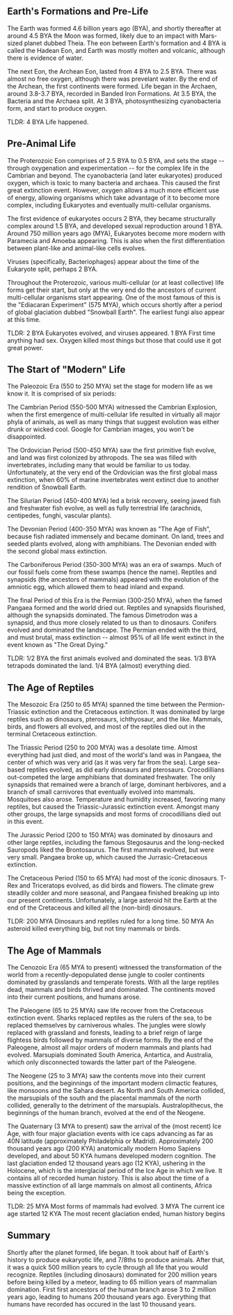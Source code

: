 Earth's Formations and Pre-Life
-------------------------------

The Earth was formed 4.6 billion years ago (BYA), and shortly thereafter at
around 4.5 BYA the Moon was formed, likely due to an impact with Mars-sized
planet dubbed Theia.  The eon between Earth's formation and 4 BYA is called the
Hadean Eon, and Earth was mostly molten and volcanic, although there is
evidence of water.

The next Eon, the Archean Eon, lasted from 4 BYA to 2.5 BYA.  There was almost
no free oxygen, although there was prevelant water.  By the end of the Archean,
the first continents were formed.  Life began in the Archaen, around 3.8-3.7
BYA, recorded in Banded Iron Formations.  At 3.5 BYA, the Bacteria and the
Archaea split.  At 3 BYA, photosynthesizing cyanobacteria
form, and start to produce oxygen.

TLDR:
4 BYA Life happened.

Pre-Animal Life
---------------

The Proterozoic Eon comprises of 2.5 BYA to 0.5 BYA, and sets the stage --
through oxygenation and experimentation -- for the complex life in the Cambrian
and beyond.  The cyanobacteria (and later eukaryotes) produced oxygen, which is
toxic to many bacteria and archaea.  This caused the first great extinction
event.  However, oxygen allows a much more efficient use of energy, allowing
organisms which take advantage of it to become more complex, including
Eukaryotes and eventually multi-cellular organisms.

The first evidence of eukaryotes occurs 2 BYA, they became structurally
complex around 1.5 BYA, and developed sexual reproduction around 1 BYA.
Around 750 million years ago (MYA), Eukaryotes become more modern with
Paramecia and Amoeba appearing.  This is also when the first differentiation
between plant-like and animal-like cells evolves.

Viruses (specifically, Bacteriophages) appear about the time of the Eukaryote
split, perhaps 2 BYA.

Throughout the Proterozoic, various multi-cellular (or at least collective)
life forms get their start, but only at the very end do the ancestors of
current multi-cellular organisms start appearing.  One of the most famous of
this is the "Ediacaran Experiment" (575 MYA), which occurs shortly after a
period of global glaciation dubbed "Snowball Earth".  The earliest fungi also
appear at this time.

TLDR:
2 BYA Eukaryotes evolved, and viruses appeared.
1 BYA First time anything had sex.
Oxygen killed most things but those that could use it got great power.

The Start of "Modern" Life
--------------------------
The Paleozoic Era (550 to 250 MYA) set the stage for modern life as we know it.
It is comprised of six periods:

The Cambrian Period (550-500 MYA) witnessed the Cambrian Explosion, when the
first emergence of multi-cellular life resulted in virtually all major phyla of
animals, as well as many things that suggest evolution was either drunk or
wicked cool.  Google for Cambrian images, you won't be disappointed.

The Ordovician Period (500-450 MYA) saw the first primitive fish evolve, and
land was first colonized by athropods.  The sea was filled with invertebrates,
including many that would be familiar to us today.  Unfortunately, at the very
end of the Ordovician was the first global mass extinction, when 60% of marine
invertebrates went extinct due to another rendition of Snowball Earth.

The Silurian Period (450-400 MYA) led a brisk recovery, seeing jawed fish and
freshwater fish evolve, as well as fully terrestrial life (arachnids,
centipedes, funghi, vascular plants).

The Devonian Period (400-350 MYA) was known as "The Age of Fish", because fish
radiated immensely and became dominant.  On land, trees and seeded plants
evolved, along with amphibians.  The Devonian ended with the second global mass
extinction.

The Carboniferous Period (350-300 MYA) was an era of swamps.  Much of our
fossil fuels come from these swamps (hence the name).  Reptiles and synapsids
(the ancestors of mammals) appeared with the evolution of the amniotic egg,
which allowed them to head inland and expand.

The final Period of this Era is the Permian (300-250 MYA), when the famed
Pangaea formed and the world dried out.  Reptiles and synapsids flourished,
although the synapsids dominated.  The famous Dimetrodon was a synapsid, and
thus more closely related to us than to dinosaurs.  Conifers evolved and
dominated the landscape.  The Permian ended with the third, and must brutal,
mass extinction -- almost 95% of all life went extinct in the event known as
"The Great Dying."

TLDR:
1/2 BYA the first animals evolved and dominated the seas.
1/3 BYA tetrapods dominated the land.
1/4 BYA (almost) everything died.

The Age of Reptiles
-------------------
The Mesozoic Era (250 to 65 MYA) spanned the time between the Permion-Triassic
extinction and the Cretaceous extinction.  It was dominated by large reptiles
such as dinosaurs, pterosaurs, ichthyosaur, and the like.  Mammals, birds, and
flowers all evolved, and most of the reptiles died out in the terminal
Cretaceous extinction.

The Triassic Period (250 to 200 MYA) was a desolate time.  Almost everything
had just died, and most of the world's land was in Pangaea, the center of which
was very arid (as it was very far from the sea).  Large sea-based reptiles
evolved, as did early dinosaurs and pterosaurs.  Crocodillians out-competed the
large amphibians that dominated freshwater.  The only synapsids that remained
were a branch of large, dominant herbivores, and a branch of small carnivores
that eventually evolved into mammals.  Mosquitoes also arose.  Temperature and
humidity increased, favoring many reptiles, but caused the Triassic-Jurassic
extinction event.  Amongst many other groups, the large synapsids and most
forms of crocodillians died out in this event.

The Jurassic Period (200 to 150 MYA) was dominated by dinosaurs and other large
reptiles, including the famous Stegosaurus and the long-necked Sauropods liked
the Brontosaurus. The first mammals evolved, but were very small.  Pangaea
broke up, which caused the Jurrasic-Cretaceous extinction.

The Cretaceous Period (150 to 65 MYA) had most of the iconic dinosaurs.  T-Rex
and Triceratops evolved, as did birds and flowers.  The climate grew steadily
colder and more seasonal, and Pangaea finished breaking up into our present
continents.  Unfortunately, a large asteroid hit the Earth at the end of the
Cretaceous and killed all the (non-bird) dinosaurs.

TLDR:
200 MYA Dinosaurs and reptiles ruled for a long time.
50 MYA An asteroid killed everything big, but not tiny mammals or birds.


The Age of Mammals
------------------
The Cenozoic Era (65 MYA to present) witnessed the transformation of the world
from a recently-depopulated dense jungle to cooler continents dominated by
grasslands and temperate forests.  With all the large reptiles dead, mammals
and birds thrived and dominated.  The continents moved into their current
positions, and humans arose.

The Paleogene (65 to 25 MYA) saw life recover from the Cretaceous extinction
event.  Sharks replaced reptiles as the rulers of the sea, to be replaced
themselves by carniverous whales.  The jungles were slowly replaced with
grassland and forests, leading to a brief reign of large flightess birds
followed by mammals of diverse forms.  By the end of the Paleogene, almost all
major orders of modern mammals and plants had evolved. Marsupials dominated
South America, Antartica, and Australia, which only disconnected towards the
latter part of the Paleogene.

The Neogene (25 to 3 MYA) saw the contents move into their current positions,
and the beginnings of the important modern climactic features, like monsoons
and the Sahara desert.  As North and South America collided, the marsupials
of the south and the placental mammals of the north collided, generally to
the detriment of the marsupials.  Australopithecus, the beginnings of the
human branch, evolved at the end of the Neogene.

The Quaternary (3 MYA to present) saw the arrival of the (most recent) Ice Age,
with four major glaciation events with ice caps advancing as far as 40N
latitude (approximately Philadelphia or Madrid).  Approximately 200 thousand
years ago (200 KYA) anatomically modern Homo Sapiens developed, and about
50 KYA humans developed modern cognition.  The last glaciation ended 12
thousand years ago (12 KYA), ushering in the Holocene, which is the
interglacial period of the Ice Age in which we live.  It contains all of
recorded human history.  This is also about the time of a massive extinction of
all large mammals on almost all continents, Africa being the exception.

TLDR:
25 MYA Most forms of mammals had evolved.
3 MYA The current ice age started
12 KYA The most recent glaciation ended, human history begins

Summary
-------
Shortly after the planet formed, life began.  It took about half of Earth's
history to produce eukaryotic life, and 7/8ths to produce animals.  After
that, it was a quick 500 million years to cycle through all life that
you would recognize.  Reptiles (including dinosaurs) dominated for 200
million years before being killed by a meteor, leading to 65 million years
of mammalian domination.  First first ancestors of the human branch arose
3 to 2 million years ago, leading to humans 200 thousand years ago.  Everything
that humans have recorded has occured in the last 10 thousand years.   
